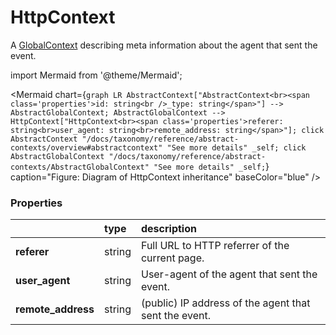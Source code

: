 # HttpContext

A [GlobalContext](/taxonomy/reference/global-contexts/overview.md) describing meta information about the agent that sent the event.

import Mermaid from '@theme/Mermaid';

<Mermaid chart={`
	graph LR
		AbstractContext["AbstractContext<br><span class='properties'>id: string<br />_type: string</span>"] --> AbstractGlobalContext;
    AbstractGlobalContext --> HttpContext["HttpContext<br><span class='properties'>referer: string<br>user_agent: string<br>remote_address: string</span>"];
    click AbstractContext "/docs/taxonomy/reference/abstract-contexts/overview#abstractcontext" "See more details" _self;
    click AbstractGlobalContext "/docs/taxonomy/reference/abstract-contexts/AbstractGlobalContext" "See more details" _self;
`} caption="Figure: Diagram of HttpContext inheritance" baseColor="blue" />

### Properties
|                     | type            | description
| :--                 | :--             | :--           
| **referer**         | string          | Full URL to HTTP referrer of the current page.
| **user_agent**      | string          | User-agent of the agent that sent the event.
| **remote_address**  | string          | (public) IP address of the agent that sent the event.
